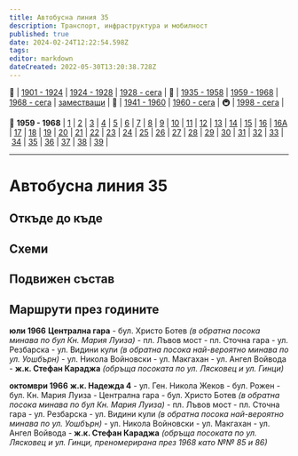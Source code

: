 ```yaml
---
title: Автобусна линия 35
description: Транспорт, инфраструктура и мобилност
published: true
date: 2024-02-24T12:22:54.598Z
tags: 
editor: markdown
dateCreated: 2022-05-30T13:20:38.728Z
---
```


🚋 | [1901 - 1924](/bg/public-transport/tram-routes-1901-1924) | [1924 - 1928](/bg/public-transport/tram-routes-1924-1928) | [1928 - сега](/bg/public-transport/tram-routes-1928-sega) | 🚌 | [1935 - 1958](/bg/public-transport/bus-routes-1935-1958) | [1959 - 1968](/bg/public-transport/bus-routes-1959-1968) | [1968 - сега](/bg/public-transport/bus-routes-1968-sega) | [заместващи](/bg/public-transport/bus-routes-replacement-services) | 🚎 | [1941 - 1960](/bg/public-transport/trolleybus-routes-1941-1960) | [1960 - сега](/bg/public-transport/trolleybus-routes-1960-sega) | 🚇 | [1998 - сега](/bg/public-transport/metro-routes) |

🚌 **1959 - 1968** | [1](/bg/public-transport/bus-routes-1959-1968/1) | [2](/bg/public-transport/bus-routes-1959-1968/2) | [3](/bg/public-transport/bus-routes-1959-1968/3) | [4](/bg/public-transport/bus-routes-1959-1968/4) | [5](/bg/public-transport/bus-routes-1959-1968/5) | [6](/bg/public-transport/bus-routes-1959-1968/6) | [7](/bg/public-transport/bus-routes-1959-1968/7) | [8](/bg/public-transport/bus-routes-1959-1968/8) | [9](/bg/public-transport/bus-routes-1959-1968/9) | [10](/bg/public-transport/bus-routes-1959-1968/10) | [11](/bg/public-transport/bus-routes-1959-1968/11) | [12](/bg/public-transport/bus-routes-1959-1968/12) | [13](/bg/public-transport/bus-routes-1959-1968/13) | [14](/bg/public-transport/bus-routes-1959-1968/14) | [15](/bg/public-transport/bus-routes-1959-1968/15) | [16](/bg/public-transport/bus-routes-1959-1968/16) | [16А](/bg/public-transport/bus-routes-1959-1968/16A) | [17](/bg/public-transport/bus-routes-1959-1968/17) | [18](/bg/public-transport/bus-routes-1959-1968/18) | [19](/bg/public-transport/bus-routes-1959-1968/19) | [20](/bg/public-transport/bus-routes-1959-1968/20) | [21](/bg/public-transport/bus-routes-1959-1968/21) | [22](/bg/public-transport/bus-routes-1959-1968/22) | [23](/bg/public-transport/bus-routes-1959-1968/23) | [24](/bg/public-transport/bus-routes-1959-1968/24) | [25](/bg/public-transport/bus-routes-1959-1968/25) | [26](/bg/public-transport/bus-routes-1959-1968/26) | [27](/bg/public-transport/bus-routes-1959-1968/27) | [28](/bg/public-transport/bus-routes-1959-1968/28) | [29](/bg/public-transport/bus-routes-1959-1968/29) | [30](/bg/public-transport/bus-routes-1959-1968/30) | [31](/bg/public-transport/bus-routes-1959-1968/31) | [32](/bg/public-transport/bus-routes-1959-1968/32) | [33](/bg/public-transport/bus-routes-1959-1968/33) | [34](/bg/public-transport/bus-routes-1959-1968/34) | [35](/bg/public-transport/bus-routes-1959-1968/35) | [36](/bg/public-transport/bus-routes-1959-1968/36) | [37](/bg/public-transport/bus-routes-1959-1968/37) | [38](/bg/public-transport/bus-routes-1959-1968/38) | [39](/bg/public-transport/bus-routes-1959-1968/39) |

---

# Автобусна линия 35

## **Откъде до къде**

## **Схеми**

## **Подвижен състав**

## **Маршрути през годините**

**юли 1966** **Централна гара** \- бул. Христо Ботев *(в обратна посока минава по бул Кн. Мария Луиза)* - пл. Лъвов мост - пл. Сточна гара - ул. Резбарска - ул. Видини кули *(в обратна посока най-вероятно минава по ул. Уошбърн)* \- ул. Никола Войновски - ул. Макгахан - ул. Ангел Войвода - **ж.к. Стефан Караджа** *(обръща посоката по ул. Лясковец и ул. Гинци)*

**октомври 1966** **ж.к. Надежда 4** \- ул. Ген. Никола Жеков - бул. Рожен - бул. Кн. Мария Луиза - Централна гара - бул. Христо Ботев *(в обратна посока минава по бул Кн. Мария Луиза)* - пл. Лъвов мост - пл. Сточна гара - ул. Резбарска - ул. Видини кули *(в обратна посока най-вероятно минава по ул. Уошбърн)* \- ул. Никола Войновски - ул. Макгахан - ул. Ангел Войвода - **ж.к. Стефан Караджа** *(обръща посоката по ул. Лясковец и ул. Гинци, преномерирана през 1968 като №№ 85 и 86)*
